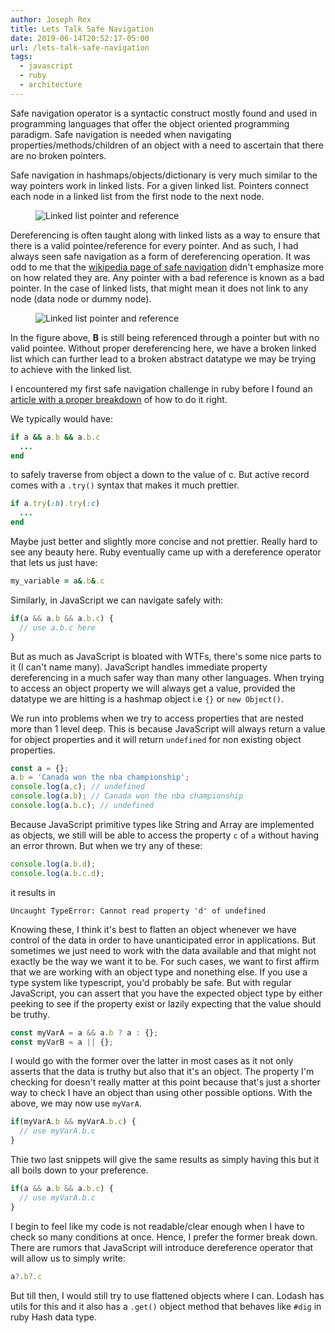 ```yaml
---
author: Joseph Rex
title: Lets Talk Safe Navigation
date: 2019-06-14T20:52:17-05:00
url: /lets-talk-safe-navigation
tags:
  - javascript
  - ruby
  - architecture
---
```

Safe navigation operator is a syntactic construct mostly found and used in
programming languages that offer the object oriented programming paradigm. Safe navigation is needed when navigating properties/methods/children of an object with a need to ascertain that there are no broken pointers.
<!--more-->

Safe navigation in hashmaps/objects/dictionary is very much similar to the way pointers work in linked lists. For a given linked list. Pointers connect each node in a linked list from the first node to the next node.

<figure>
  <img alt="Linked list pointer and reference" src="https://res.cloudinary.com/strich/image/upload/v1560539033/safe-nav-fig-1_lzceur.jpg" loading="lazy" />
</figure>

Dereferencing is often taught along with linked lists as a way to ensure that there is a valid pointee/reference for every pointer. And as such, I had always seen safe navigation as a form of dereferencing operation. It was odd to me that the [wikipedia page of safe navigation](https://en.wikipedia.org/wiki/Safe_navigation_operator) didn't emphasize more on how related they are. Any pointer with a bad reference is known as a bad pointer. In the case of linked lists, that might mean it does not link to any node (data node or dummy node).

<figure>
  <img alt="Linked list pointer and reference" src="https://res.cloudinary.com/strich/image/upload/v1560540349/safe-nav-fig-2_xa51gk.jpg" loading="lazy" />
</figure>

In the figure above, **B** is still being referenced through a pointer but with no valid pointee. Without proper dereferencing here, we have a broken linked list which can further lead to a broken abstract datatype we may be trying to achieve with the linked list.

I encountered my first safe navigation challenge in ruby before I found an [article with a proper breakdown](http://mitrev.net/ruby/2015/11/13/the-operator-in-ruby/) of how to do it right.

We typically would have:
```ruby
if a && a.b && a.b.c
  ...
end
```
to safely traverse from object a down to the value of c. But active record comes with a `.try()` syntax that makes it much prettier.
```ruby
if a.try(:b).try(:c)
  ...
end
```
Maybe just better and slightly more concise and not prettier. Really hard to see any beauty here. Ruby eventually came up with a dereference operator that lets us just have:
```ruby
my_variable = a&.b&.c
```

Similarly, in JavaScript we can navigate safely with:
```js
if(a && a.b && a.b.c) {
  // use a.b.c here
}
```
But as much as JavaScript is bloated with WTFs, there's some nice parts to it (I can't name many). JavaScript handles immediate property dereferencing in a much safer way than many other languages. When trying to access an object property we will always get a value, provided the datatype we are hitting is a hashmap object i.e `{}` or `new Object()`.

We run into problems when we try to access properties that are nested more than 1 level deep. This is because JavaScript will always return a value for object properties and it will return `undefined` for non existing object properties.

```js
const a = {};
a.b = 'Canada won the nba championship';
console.log(a.c); // undefined
console.log(a.b); // Canada won the nba championship
console.log(a.b.c); // undefined
```

Because JavaScript primitive types like String and Array are implemented as objects, we still will be able to access the property `c` of `a` without having an error thrown. But when we try any of these:

```js
console.log(a.b.d);
console.log(a.b.c.d);
```
it results in
```
Uncaught TypeError: Cannot read property 'd' of undefined
```
Knowing these, I think it's best to flatten an object whenever we have control of the data in order to have unanticipated error in applications. But sometimes we just need to work with the data available and that might not exactly be the way we want it to be. For such cases, we want to first affirm that we are working with an object type and nonething else. If you use a type system like typescript, you'd probably be safe. But with regular JavaScript, you can assert that you have the expected object type by either peeking to see if the property exist or lazily expecting that the value should be truthy.

```js
const myVarA = a && a.b ? a : {};
const myVarB = a || {};
```

I would go with the former over the latter in most cases as it not only asserts that the data is truthy but also that it's an object. The property I'm checking for doesn't really matter at this point because that's just a shorter way to check I have an object than using other possible options. With the above, we may now use `myVarA`.

```js
if(myVarA.b && myVarA.b.c) {
  // use myVarA.b.c
}
```

Thie two last snippets will give the same results as simply having this but it all boils down to your preference.

```js
if(a && a.b && a.b.c) {
  // use myVarA.b.c
}
```

I begin to feel like my code is not readable/clear enough when I have to check so many conditions at once. Hence, I prefer the former break down. There are rumors that JavaScript will introduce dereference operator that will allow us to simply write:

```js
a?.b?.c
```

But till then, I would still try to use flattened objects where I can. Lodash has utils for this and it also has a `.get()` object method that behaves like `#dig` in ruby Hash data type.

